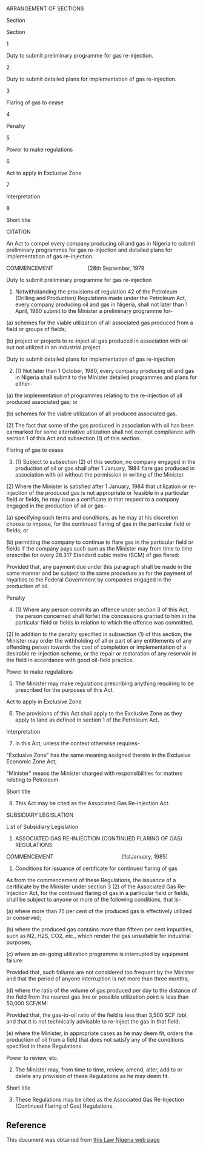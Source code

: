 # 

ARRANGEMENT OF SECTIONS

Section

Section

1

Duty to submit preliminary programme for gas re-injection.

2

Duty to submit detailed plans for implementation of gas re-injection.

3

Flaring of gas to cease

4

Penalty

5

Power to make regulations

6

Act to apply in Exclusive Zone

7

Interpretation

8

Short title

CITATION

An Act to compel every company producing oil and gas in Nigeria to submit preliminary programmes for gas re-injection and detailed plans for implementation of gas re-injection.

COMMENCEMENT                       [28th September, 1979

Duty to submit preliminary programme for gas re-injection

1. Notwithstanding the provisions of regulation 42 of the Petroleum (Drilling and Production) Regulations made under the Petroleum Act, every company producing oil and gas in Nigeria, shall not later than 1 April, 1980 submit to the Minister a preliminary programme for-

(a) schemes for the viable utilization of all associated gas produced from a field or groups of fields;

(b) project or projects to re-inject all gas produced in association with oil but not utilized in an industrial project.

Duty to submit detailed plans for implementation of gas re-injection

2. (1) Not later than 1 October, 1980, every company producing oil and gas in Nigeria shall submit to the Minister detailed programmes and plans for either-

(a) the implementation of programmes relating to the re-injection of all produced associated gas; or

(b) schemes for the viable utilization of all produced associated gas.

(2) The fact that some of the gas produced in association with oil has been earmarked for some alternative utilization shall not exempt compliance with section 1 of this Act and subsection (1) of this section.

Flaring of gas to cease

3. (1) Subject to subsection (2) of this section, no company engaged in the production of oil or gas shall after 1 January, 1984 flare gas produced in association with oil without the permission in writing of the Minister.

(2) Where the Minister is satisfied after 1 January, 1984 that utilization or re-injection of the produced gas is not appropriate or feasible in a particular field or fields, he may issue a certificate in that respect to a company engaged in the production of oil or gas-

(a) specifying such terms and conditions, as he may at his discretion choose to impose, for the continued flaring of gas in the particular field or fields; or

(b) permitting the company to continue to flare gas in the particular field or fields if the company pays such sum as the Minister may from time to time prescribe for every 28.317 Standard cubic metre (SCM) of gas flared:

Provided that, any payment due under this paragraph shall be made in the same manner and be subject to the same procedure as for the payment of royalties to the Federal Government by companies engaged in the production of oil.

Penalty

4. (1) Where any person commits an offence under section 3 of this Act, the person concerned shall forfeit the concessions granted to him in the particular field or fields in relation to which the offence was committed.

(2) In addition to the penalty specified in subsection (1) of this section, the Minister may order the withholding of all or part of any entitlements of any offending person towards the cost of completion or implementation of a desirable re-injection scheme, or the repair or restoration of any reservoir in the field in accordance with good oil-field practice.

Power to make regulations

5. The Minister may make regulations prescribing anything requiring to be prescribed for the purposes of this Act.

Act to apply in Exclusive Zone

6. The provisions of this Act shall apply to the Exclusive Zone as they apply to land as defined in section 1 of the Petroleum Act.

Interpretation

7. In this Act, unless the context otherwise requires-

"Exclusive Zone" has the same meaning assigned thereto in the Exclusive Economic Zone Act;

"Minister" means the Minister charged with responsibilities for matters relating to Petroleum.

Short title

8. This Act may be cited as the Associated Gas Re-injection Act.

SUBSIDIARY LEGISLATION

List of Subsidiary Legislation

1. ASSOCIATED GAS RE-INJECTION (CONTINUED FLARING OF GAS) REGULATIONS

COMMENCEMENT                                              [1stJanuary, 1985]

1. Conditions for issuance of certificate for continued flaring of gas

As from the commencement of these Regulations, the issuance of a certificate by the Minister under section 3 (2) of the Associated Gas Re-Injection Act, for the continued flaring of gas in a particular field or fields, shall be subject to anyone or more of the following conditions, that is-

(a) where more than 75 per cent of the produced gas is effectively utilized or conserved;

(b) where the produced gas contains more than fifteen per cent impurities, such as N2, H2S, CO2, etc., which render the gas unsuitable for industrial purposes;

(c) where an on-going utilization programme is interrupted by equipment failure:

Provided that, such failures are not considered too frequent by the Minister and that the period of anyone interruption is not more than three months;

(d) where the ratio of the volume of gas produced per day to the distance of the field from the nearest gas line or possible utilization point is less than 50,000 SCF/KM:

Provided that, the gas-to-oil ratio of the field is less than 3,500 SCF /bbl, and that it is not technically advisable to re-inject the gas in that field;

(e) where the Minister, in appropriate cases as he may deem fit, orders the production of oil from a field that does not satisfy any of the conditions specified in these Regulations.

Power to review, etc.

2. The Minister may, from time to time, review, amend, alter, add to or delete any provision of these Regulations as he may deem fit.

Short title

3. These Regulations may be cited as the Associated Gas Re-Injection (Continued Flaring of Gas) Regulations.

## Reference

This document was obtained from [this Law Nigeria web page](http://www.lawnigeria.com/LFN/A/Associated-Gas-Re-injection-Act.php)

